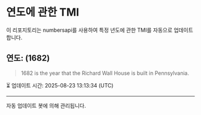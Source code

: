
# 연도에 관한 TMI

이 리포지토리는 numbersapi를 사용하여 특정 년도에 관한 TMI를 자동으로 업데이트합니다.

## 연도: (1682)
> 1682 is the year that the Richard Wall House is built in Pennsylvania.

⏳ 업데이트 시간: 2025-08-23 13:13:34 (UTC)

---
자동 업데이트 봇에 의해 관리됩니다.
